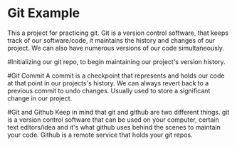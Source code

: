 # Git Example
This a project for practicing git.
Git is a version control software, that keeps track of our software/code, it maintains the history and changes of our project. We can also have numerous versions of our code simultaneously.

#Initializing our git repo, to begin maintaining our project's version history.

#Git  Commit
A commit is a checkpoint that represents and holds our code at that point in our projects's history. We can always revert back to a previous commit to undo changes. Usually used to store a significant change in our project.

#Git and Github
Keep in mind that git and github are two different things. git is a version control software that can be used on your computer, certain text editors/idea and it's what github uses behind the scenes to maintain your code. Github is a remote service that holds your git repos.